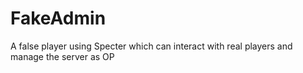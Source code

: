 # FakeAdmin
A false player using Specter which can interact with real players and manage the server as OP
